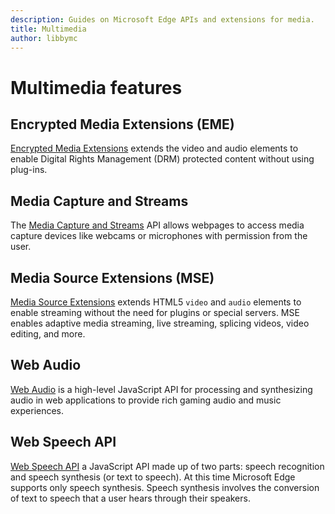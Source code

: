 ```yaml
---
description: Guides on Microsoft Edge APIs and extensions for media.
title: Multimedia
author: libbymc
---
```


# Multimedia features

## Encrypted Media Extensions (EME)
[Encrypted Media Extensions](./encrypted-Media-Extensions) extends the video and audio elements to enable Digital Rights Management (DRM) protected content without using plug-ins. 

## Media Capture and Streams
The [Media Capture and Streams](./media-Capture-and-Streams) API allows webpages to access media capture devices like webcams or microphones with permission from the user.

## Media Source Extensions (MSE)
[Media Source Extensions](./media-Source-Extensions) extends HTML5 `video` and `audio` elements to enable streaming without the need for plugins or special servers. MSE enables adaptive media streaming, live streaming, splicing videos, video editing, and more. 

## Web Audio
[Web Audio](./web-Audio) is a high-level JavaScript API for processing and synthesizing audio in web applications to provide rich gaming audio and music experiences.

## Web Speech API 
[Web Speech API](./web-speech-api) a JavaScript API made up of two parts: speech recognition and speech synthesis (or text to speech). At this time Microsoft Edge supports only speech synthesis. Speech synthesis involves the conversion of text to speech that a user hears through their speakers.
